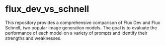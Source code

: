 # flux_dev_vs_schnell
This repository provides a comprehensive comparison of Flux Dev and Flux Schnell, two popular image generation models. The goal is to evaluate the performance of each model on a variety of prompts and identify their strengths and weaknesses.

